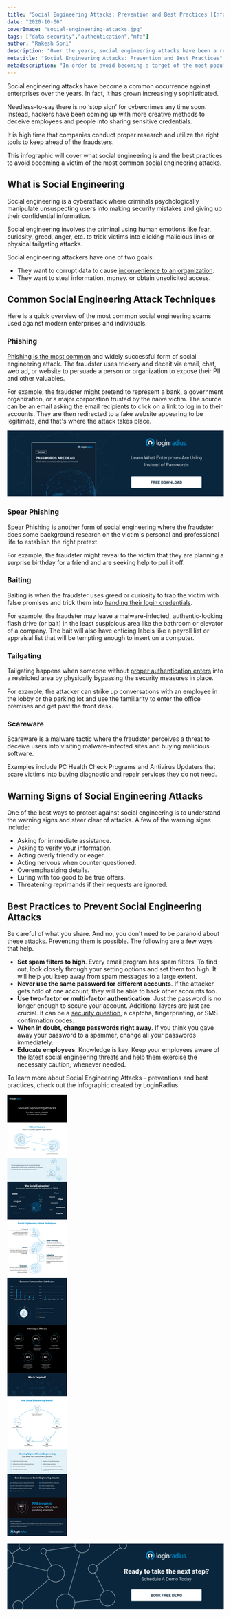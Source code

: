 ```yaml
---
title: "Social Engineering Attacks: Prevention and Best Practices [Infographic]"
date: "2020-10-06"
coverImage: "social-engineering-attacks.jpg"
tags: ["data security","authentication","mfa"]
author: "Rakesh Soni"
description: "Over the years, social engineering attacks have been a regular phenomenon against companies. It has actually become more and more sophisticated. It is high time for businesses to perform careful research and use the right instruments to remain ahead of fraudsters."
metatitle: "Social Engineering Attacks: Prevention and Best Practices"
metadescription: "In order to avoid becoming a target of the most popular social engineering attacks, this infographic will cover what social engineering is and the best practices."
---
```


Social engineering attacks have become a common occurrence against enterprises over the years. In fact, it has grown increasingly sophisticated. 

Needless-to-say there is no ‘stop sign’ for cybercrimes any time soon. Instead, hackers have been coming up with more creative methods to deceive employees and people into sharing sensitive credentials.

It is high time that companies conduct proper research and utilize the right tools to keep ahead of the fraudsters.

This infographic will cover what social engineering is and the best practices to avoid becoming a victim of the most common social engineering attacks.

## What is Social Engineering 

Social engineering is a cyberattack where criminals psychologically manipulate unsuspecting users into making security mistakes and giving up their confidential information. 

Social engineering involves the criminal using human emotions like fear, curiosity, greed, anger, etc. to trick victims into clicking malicious links or physical tailgating attacks. 

Social engineering attackers have one of two goals: 

- They want to corrupt data to cause [inconvenience to an organization](https://www.loginradius.com/blog/2020/05/cyber-threats-business-risk-covid-19/).
- They want to steal information, money. or obtain unsolicited access. 

## Common Social Engineering Attack Techniques

Here is a quick overview of the most common social engineering scams used against modern enterprises and individuals.

### Phishing

[Phishing is the most common](https://www.loginradius.com/blog/phishing-for-identity/) and widely successful form of social engineering attack. The fraudster uses trickery and deceit via email, chat, web ad, or website to persuade a person or organization to expose their PII and other valuables. 

For example, the fraudster might pretend to represent a bank, a government organization, or a major corporation trusted by the naive victim. The source can be an email asking the email recipients to click on a link to log in to their accounts. They are then redirected to a fake website appearing to be legitimate, and that's where the attack takes place.

[![passwords are dead whitepaper](SET-1.png)](https://www.loginradius.com/resource/passwords-are-dead/)

### Spear Phishing

Spear Phishing is another form of social engineering where the fraudster does some background research on the victim's personal and professional life to establish the right pretext.

For example, the fraudster might reveal to the victim that they are planning a surprise birthday for a friend and are seeking help to pull it off.

### Baiting

Baiting is when the fraudster uses greed or curiosity to trap the victim with false promises and trick them into [handing their login credentials](https://www.loginradius.com/blog/2019/09/prevent-credential-stuffing-attacks/).

For example, the fraudster may leave a malware-infected, authentic-looking flash drive (or bait) in the least suspicious area like the bathroom or elevator of a company. The bait will also have enticing labels like a payroll list or appraisal list that will be tempting enough to insert on a computer. 

### Tailgating

Tailgating happens when someone without [proper authentication enters](https://www.loginradius.com/authentication/) into a restricted area by physically bypassing the security measures in place.

For example, the attacker can strike up conversations with an employee in the lobby or the parking lot and use the familiarity to enter the office premises and get past the front desk.

### Scareware

Scareware is a malware tactic where the fraudster perceives a threat to deceive users into visiting malware-infected sites and buying malicious software.

Examples include PC Health Check Programs and Antivirus Updaters that scare victims into buying diagnostic and repair services they do not need. 

## Warning Signs of Social Engineering Attacks

One of the best ways to protect against social engineering is to understand the warning signs and steer clear of attacks. A few of the warning signs include:

- Asking for immediate assistance.
- Asking to verify your information.
- Acting overly friendly or eager.
- Acting nervous when counter questioned.
- Overemphasizing details.
- Luring with too good to be true offers.
- Threatening reprimands if their requests are ignored.

## Best Practices to Prevent Social Engineering Attacks 

Be careful of what you share. And no, you don't need to be paranoid about these attacks. Preventing them is possible. The following are a few ways that help. 

- **Set spam filters to high**. Every email program has spam filters. To find out, look closely through your setting options and set them too high. It will help you keep away from spam messages to a large extent.
- **Never use the same password for different accounts**. If the attacker gets hold of one account, they will be able to hack other accounts too.
- **Use two-factor or multi-factor authentication**. Just the password is no longer enough to secure your account. Additional layers are just are crucial. It can be a [security question](https://www.loginradius.com/blog/identity/best-practices-choosing-good-security-questions/), a captcha, fingerprinting, or SMS confirmation codes.
- **When in doubt, change passwords right away**. If you think you gave away your password to a spammer, change all your passwords immediately.
- **Educate employees**. Knowledge is key. Keep your employees aware of the latest social engineering threats and help them exercise the necessary caution, whenever needed. 

To learn more about Social Engineering Attacks – preventions and best practices, check out the infographic created by LoginRadius.

![Social-Engineering-Attacks-infographic](Social-Engineering-Attacks-2.png)

[![book-a-demo-loginradius](BD-Plexicon1-1024x310-1.png)](https://www.loginradius.com/book-a-demo/)

